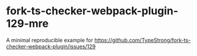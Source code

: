 # fork-ts-checker-webpack-plugin-129-mre
A minimal reproducible example for https://github.com/TypeStrong/fork-ts-checker-webpack-plugin/issues/129
